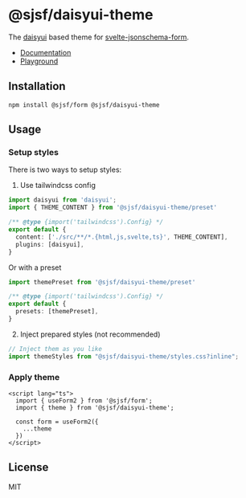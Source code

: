 # @sjsf/daisyui-theme

The [daisyui](https://github.com/saadeghi/daisyui) based theme for [svelte-jsonschema-form](https://github.com/x0k/svelte-jsonschema-form).

- [Documentation](https://x0k.github.io/svelte-jsonschema-form/themes/daisyui/)
- [Playground](https://x0k.github.io/svelte-jsonschema-form/playground/)

## Installation

```shell
npm install @sjsf/form @sjsf/daisyui-theme
```

## Usage

### Setup styles

There is two ways to setup styles:

1. Use tailwindcss config

```typescript
import daisyui from 'daisyui';
import { THEME_CONTENT } from '@sjsf/daisyui-theme/preset'

/** @type {import('tailwindcss').Config} */
export default {
  content: ['./src/**/*.{html,js,svelte,ts}', THEME_CONTENT],
  plugins: [daisyui],
}
```

Or with a preset

```typescript
import themePreset from '@sjsf/daisyui-theme/preset'

/** @type {import('tailwindcss').Config} */
export default {
  presets: [themePreset],
}
```

2. Inject prepared styles (not recommended)

```typescript
// Inject them as you like
import themeStyles from "@sjsf/daisyui-theme/styles.css?inline";
```

### Apply theme

```svelte
<script lang="ts">
  import { useForm2 } from '@sjsf/form';
  import { theme } from '@sjsf/daisyui-theme';

  const form = useForm2({
    ...theme
  })
</script>
```

## License

MIT
